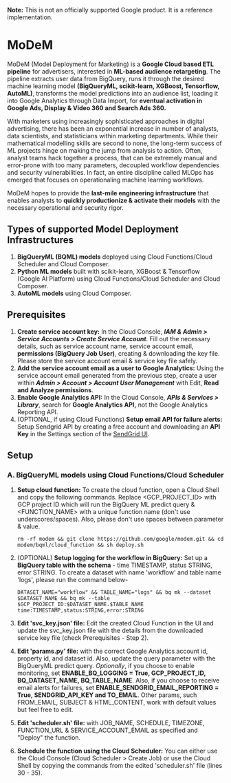 **Note:** This is not an officially supported Google product. It is a reference implementation.

# MoDeM
MoDeM (Model Deployment for Marketing) is a **Google Cloud based ETL pipeline** for advertisers, interested in **ML-based audience retargeting**. The pipeline extracts user data from BigQuery, runs it through the desired machine learning model **(BigQueryML, scikit-learn, XGBoost, Tensorflow, AutoML)**, transforms the model predictions into an audience list, loading it into Google Analytics through Data Import, for **eventual activation in Google Ads, Display & Video 360 and Search Ads 360.** 

With marketers using increasingly sophisticated approaches in digital advertising, there has been an exponential increase in number of analysts, data scientists, and statisticians within marketing departments. While their mathematical modelling skills are second to none, the long-term success of ML projects hinge on making the jump from analysis to action. Often, analyst teams hack together a process, that can be extremely manual and error-prone with too many parameters, decoupled workflow dependencies and security vulnerabilities. In fact, an entire discipline called MLOps has emerged that focuses on operationaling machine learning workflows.    

MoDeM hopes to provide the **last-mile engineering infrastructure** that enables analysts to **quickly productionize & activate their models** with the necessary operational and security rigor. 

## Types of supported Model Deployment Infrastructures

1. **BigQueryML (BQML) models** deployed using Cloud Functions/Cloud Scheduler and Cloud Composer.
2. **Python ML models** built with scikit-learn, XGBoost & Tensorflow (Google AI Platform) using Cloud Functions/Cloud Scheduler and Cloud Composer.
3. **AutoML models** using Cloud Composer.

## Prerequisites
1. **Create service account key:** In the Cloud Console, ***IAM & Admin > Service Accounts > Create Service Account***. Fill out the necessary details, such as service account name, service account email, **permissions (BigQuery Job User)**, creating & downloading the key file. Please store the service account email & service key file safely. 
2. **Add the service account email as a user to Google Analytics:** Using the service account email generated from the previous step, create a user within ***Admin > Account > Account User Management*** with Edit, **Read and Analyze permissions**.
3. **Enable Google Analytics API:** In the Cloud Console, ***APIs & Services > Library***, search for **Google Analytics API,** not the Google Analytics Reporting API. 
4. (OPTIONAL, if using Cloud Functions) **Setup email API for failure alerts:** Setup Sendgrid API by creating a free account and downloading an **API Key** in the Settings section of the [SendGrid UI](https://sendgrid.com/docs/for-developers/sending-email/authentication/).

## Setup
### A. BigQueryML models using Cloud Functions/Cloud Scheduler

1. **Setup cloud function:** To create the cloud function, open a Cloud Shell and copy the following commands. Replace <GCP_PROJECT_ID> with GCP project ID which will run the BigQuery ML predict query & <FUNCTION_NAME> with a unique function name (don't use underscores/spaces). Also, please don't use spaces between parameter & value. 
    ```
    rm -rf modem && git clone https://github.com/google/modem.git && cd modem/bqml/cloud_function && sh deploy.sh
    ```
    
2. (OPTIONAL) **Setup logging for the workflow in BigQuery:** Set up a **BigQuery table with the schema** - time TIMESTAMP, status STRING, error STRING. To create a dataset with name 'workflow' and table name 'logs', please run the command below-
    ```
    DATASET_NAME="workflow" && TABLE_NAME="logs" && bq mk --dataset $DATASET_NAME && bq mk --table $GCP_PROJECT_ID:$DATASET_NAME.$TABLE_NAME time:TIMESTAMP,status:STRING,error:STRING
    ```
3. **Edit 'svc_key.json' file:** Edit the created Cloud Function in the UI and update the svc_key.json file with the details from the downloaded service key file (check Prerequisites - Step 2).

3. **Edit 'params.py' file:** with the correct Google Analytics account id, property id, and dataset id. Also, update the query parameter with the BigQueryML predict query. *Optionally*, if you choose to enable monitoring, set **ENABLE_BQ_LOGGING = True, GCP_PROJECT_ID, BQ_DATASET_NAME, BQ_TABLE_NAME**. Also, if you choose to receive email alerts for failures, set **ENABLE_SENDGRID_EMAIL_REPORTING = True, SENDGRID_API_KEY and TO_EMAIL**. Other params, such FROM_EMAIL, SUBJECT & HTML_CONTENT, work with default values but feel free to edit.

4. **Edit 'scheduler.sh' file:** with JOB_NAME, SCHEDULE, TIMEZONE, FUNCTION_URL & SERVICE_ACCOUNT_EMAIL as specified and "Deploy" the function. 

5. **Schedule the function using the Cloud Scheduler:** You can either use the Cloud Console (Cloud Scheduler > Create Job) or use the Cloud Shell by copying the commands from the edited 'scheduler.sh' file (lines 30 - 35).

